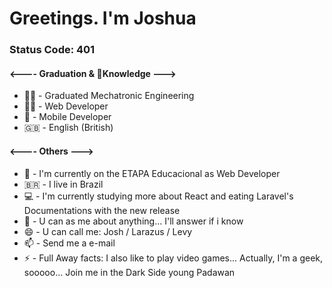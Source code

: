 <h1>Greetings. I'm Joshua</h1>
<h3>Status Code: 401</h3>
<h4><---- Graduation & Knowledge ---></h4>
<ul>
  <li>👨‍🎓 - Graduated Mechatronic Engineering</li>
  <li>👨‍💻 - Web Developer</li>
  <li>📱 - Mobile Developer</li>
  <li>🇬🇧 - English (British)</li>
</ul>
<h4><---- Others ---></h4>
<ul>
  <li>💼 - I'm currently on the ETAPA Educacional as Web Developer</li>
  <li>🇧🇷 - I live in Brazil</li>
  <li>💻 - I'm currently studying more about React and eating Laravel's Documentations with the new release</li>
  <li>💬 - U can as me about anything... I'll answer if i know</li>
  <li>😄 - U can call me: Josh / Larazus / Levy</li>
  <li>📫 - Send me a e-mail</li>
  <li>⚡ - Full Away facts: I also like to play video games... Actually, I'm a geek, sooooo... Join me in the Dark Side young Padawan</li>
</ul>
